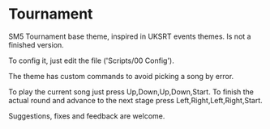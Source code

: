 # Tournament
SM5 Tournament base theme, inspired in UKSRT events themes. Is not a finished version.

To config it, just edit the file ('Scripts/00 Config').

The theme has custom commands to avoid picking a song by error.

To play the current song just press Up,Down,Up,Down,Start.
To finish the actual round and advance to the next stage press Left,Right,Left,Right,Start.

Suggestions, fixes and feedback are welcome.